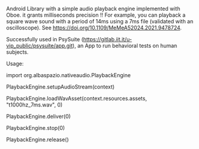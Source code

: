 Android Library with a simple audio playback engine implemented with Oboe.
it grants milliseconds precision !!
For example, you can playback a square wave sound with a period of 14ms using a 7ms file (validated with an oscilloscope). 
See https://doi.org/10.1109/MeMeA52024.2021.9478724.

Successfully used in PsySuite (https://gitlab.iit.it/u-vip_public/psysuite/app.git), an App to run behavioral tests on human subjects.

Usage:

import org.albaspazio.nativeaudio.PlaybackEngine

PlaybackEngine.setupAudioStream(context)

PlaybackEngine.loadWavAsset(context.resources.assets, "t1000hz_7ms.wav", 0)

PlaybackEngine.deliver(0)

PlaybackEngine.stop(0)

PlaybackEngine.release()

